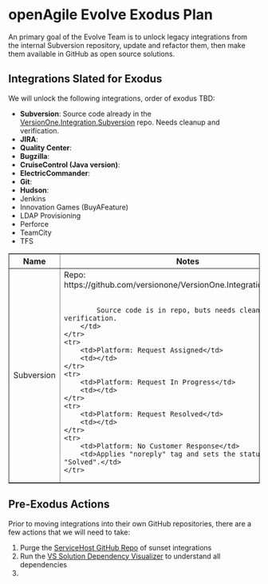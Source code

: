 # openAgile Evolve Exodus Plan

An primary goal of the Evolve Team is to unlock legacy integrations from the internal Subversion repository, update and refactor them, then make them available in GitHub as open source solutions.  

## Integrations Slated for Exodus

We will unlock the following integrations, order of exodus TBD:

* **Subversion**: Source code already in the [VersionOne.Integration.Subversion](https://github.com/versionone/VersionOne.Integration.Subversion) repo. Needs cleanup and verification.
* **JIRA**: 
* **Quality Center**: 
* **Bugzilla**: 
* **CruiseControl (Java version)**: 
* **ElectricCommander**: 
* **Git**: 
* **Hudson**: 
* Jenkins
* Innovation Games (BuyAFeature)
* LDAP Provisioning
* Perforce
* TeamCity
* TFS

<table border="1" width="100%">
	<tr>
		<th>Name</th>
		<th>Notes</th>
	</tr>
	<tr>
		<td>Subversion</td>
		<td>Repo: https://github.com/versionone/VersionOne.Integration.Subversion</br></br>  


			Source code is in repo, buts needs cleanup and verification.
		</td>
	</tr>
	<tr>
		<td>Platform: Request Assigned</td>
		<td></td>
	</tr>
	<tr>
		<td>Platform: Request In Progress</td>
		<td></td>
	</tr>
	<tr>
		<td>Platform: Request Resolved</td>
		<td></td>
	</tr>
	<tr>
		<td>Platform: No Customer Response</td>
		<td>Applies "noreply" tag and sets the status to "Solved".</td>
	</tr>
</table>


## Pre-Exodus Actions

Prior to moving integrations into their own GitHub repositories, there are a few actions that we will need to take:

1. Purge the [ServiceHost GitHub Repo](https://github.com/versionone/ServiceHost) of sunset integrations
2. Run the [VS Solution Dependency Visualizer](http://www.devio.at/index.php/vsslndepvis) to understand all dependencies
3. 
 

